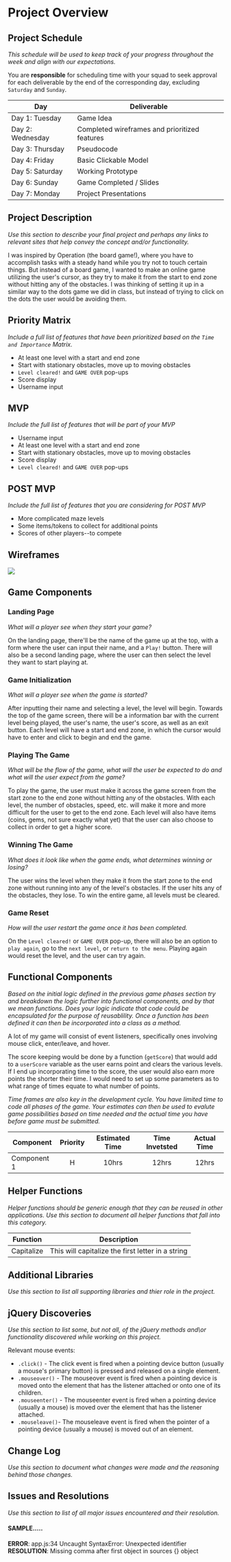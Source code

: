 # Project Overview

## Project Schedule
*This schedule will be used to keep track of your progress throughout the week and align with our expectations.*  

You are **responsible** for scheduling time with your squad to seek approval for each deliverable by the end of the corresponding day, excluding `Saturday` and `Sunday`.

|  Day | Deliverable |
|---|---|
|Day 1: Tuesday | Game Idea|
|Day 2: Wednesday | Completed wireframes and prioritized features|
|Day 3: Thursday| Pseudocode|
|Day 4: Friday| Basic Clickable Model|
|Day 5: Saturday| Working Prototype|
|Day 6: Sunday| Game Completed / Slides|
|Day 7: Monday| Project Presentations|

## Project Description
*Use this section to describe your final project and perhaps any links to relevant sites that help convey the concept and/or functionality.*

I was inspired by Operation (the board game!), where you have to accomplish tasks with a steady hand while you try not to touch certain things.  But instead of a board game, I wanted to make an online game utilizing the user's cursor, as they try to make it from the start to end zone without hitting any of the obstacles.  I was thinking of setting it up in a similar way to the dots game we did in class, but instead of trying to click on the dots the user would be avoiding them. 

## Priority Matrix
*Include a full list of features that have been prioritized based on the `Time and Importance` Matrix.*

- At least one level with a start and end zone
- Start with stationary obstacles, move up to moving obstacles
- `Level cleared!` and `GAME OVER` pop-ups
- Score display
- Username input

## MVP
*Include the full list of features that will be part of your MVP*

- Username input
- At least one level with a start and end zone
- Start with stationary obstacles, move up to moving obstacles
- Score display
- `Level cleared!` and `GAME OVER` pop-ups

## POST MVP
*Include the full list of features that you are considering for POST MVP*

- More complicated maze levels 
- Some items/tokens to collect for additional points  
- Scores of other players--to compete

## Wireframes 
![](./img/cursorgame-wireframes.jpg) 


## Game Components
### Landing Page
*What will a player see when they start your game?*

On the landing page, there'll be the name of the game up at the top, with a form where the user can input their name, and a `Play!` button.  There will also be a second landing page, where the user can then select the level they want to start playing at.

### Game Initialization
*What will a player see when the game is started?*

After inputting their name and selecting a level, the level will begin.  Towards the top of the game screen, there will be a information bar with the current level being played, the user's name, the user's score, as well as an exit button.  Each level will have a start and end zone, in which the cursor would have to enter and click to begin and end the game.

### Playing The Game
*What will be the flow of the game, what will the user be expected to do and what will the user expect from the game?*

To play the game, the user must make it across the game screen from the start zone to the end zone without hitting any of the obstacles.  With each level, the number of obstacles, speed, etc. will make it more and more difficult for the user to get to the end zone.  Each level will also have items (coins, gems, not sure exactly what yet) that the user can also choose to collect in order to get a higher score.

### Winning The Game
*What does it look like when the game ends, what determines winning or losing?*

The user wins the level when they make it from the start zone to the end zone without running into any of the level's obstacles.  If the user hits any of the obstacles, they lose.  To win the entire game, all levels must be cleared.

### Game Reset
*How will the user restart the game once it has been completed.*

On the `Level cleared!` or `GAME OVER` pop-up, there will also be an option to `play again`, go to the `next level`, or `return to the menu`.  Playing again would reset the level, and the user can try again.


## Functional Components
*Based on the initial logic defined in the previous game phases section try and breakdown the logic further into functional components, and by that we mean functions.  Does your logic indicate that code could be encapsulated for the purpose of reusablility.  Once a function has been defined it can then be incorporated into a class as a method.* 

A lot of my game will consist of event listeners, specifically ones involving mouse click, enter/leave, and hover. 

The score keeping would be done by a function (`getScore`) that would add to a `userScore` variable as the user earns point and clears the various levels. If I end up incorporating time to the score, the user would also earn more points the shorter their time. I would need to set up some parameters as to what range of times equate to what number of points. 

*Time frames are also key in the development cycle.  You have limited time to code all phases of the game.  Your estimates can then be used to evalute game possibilities based on time needed and the actual time you have before game must be submitted.* 

| Component | Priority | Estimated Time | Time Invetsted | Actual Time |
| --- | :---: |  :---: | :---: | :---: |
| Component 1 | H | 10hrs| 12hrs | 12hrs |

## Helper Functions
*Helper functions should be generic enough that they can be reused in other applications. Use this section to document all helper functions that fall into this category.*

| Function | Description | 
| --- | :---: |  
| Capitalize | This will capitalize the first letter in a string | 

## Additional Libraries
*Use this section to list all supporting libraries and thier role in the project.* 

## jQuery Discoveries
*Use this section to list some, but not all, of the jQuery methods and\or functionality discovered while working on this project.*

Relevant mouse events:
- `.click()` - The click event is fired when a pointing device button (usually a mouse's primary button) is pressed and released on a single element.
- `.mouseover()` - The mouseover event is fired when a pointing device is moved onto the element that has the listener attached or onto one of its children.
- `.mouseenter()` - The mouseenter event is fired when a pointing device (usually a mouse) is moved over the element that has the listener attached.
- `.mouseleave()`- The mouseleave event is fired when the pointer of a pointing device (usually a mouse) is moved out of an element.

## Change Log
*Use this section to document what changes were made and the reasoning behind those changes.*  

## Issues and Resolutions
*Use this section to list of all major issues encountered and their resolution.*

#### SAMPLE.....
**ERROR**: app.js:34 Uncaught SyntaxError: Unexpected identifier                                
**RESOLUTION**: Missing comma after first object in sources {} object
